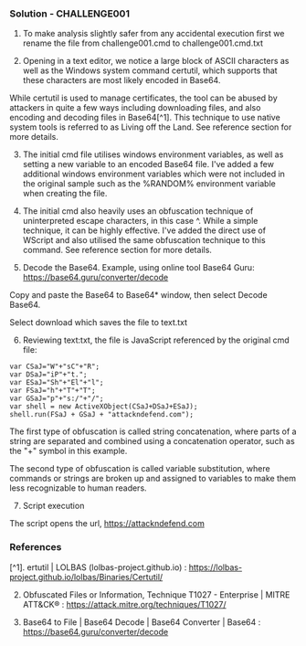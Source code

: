 ### Solution - CHALLENGE001

1. To make analysis slightly safer from any accidental execution first we rename the file from challenge001.cmd to challenge001.cmd.txt

2. Opening in a text editor, we notice a large block of ASCII characters as well as the Windows system command certutil, which supports that these characters are most likely encoded in Base64.

While certutil is used to manage certificates, the tool can be abused by attackers in quite a few ways including downloading files, and also encoding and decoding files in Base64[^1]. This technique to use native system tools is referred to as Living off the Land. See reference section for more details.

3. The initial cmd file utilises windows environment variables, as well as setting a new variable to an encoded Base64 file. I've added a few additional windows environment variables which were not included in the original sample such as the %RANDOM% environment variable when creating the file.

4. The initial cmd also heavily uses an obfuscation technique of uninterpreted escape characters, in this case ^. While a simple technique, it can be highly effective. I've added the direct use of WScript and also utilised the same obfuscation technique to this command. See reference section for more details.

5. Decode the Base64. Example, using online tool Base64 Guru: https://base64.guru/converter/decode

Copy and paste the Base64 to Base64* window, then select Decode Base64. 

Select download which saves the file to text.txt

6. Reviewing text:txt, the file is JavaScript referenced by the original cmd file:

```
var CSaJ="W"+"sC"+"R";
var DSaJ="iP"+"t.";
var ESaJ="Sh"+"El"+"l";
var FSaJ="h"+"T"+"T";
var GSaJ="p"+"s:/"+"/";
var shell = new ActiveXObject(CSaJ+DSaJ+ESaJ);
shell.run(FSaJ + GSaJ + "attackndefend.com");
```

The first type of obfuscation is called string concatenation, where parts of a string are separated and combined using a concatenation operator, such as the "+" symbol in this example.

The second type of obfuscation is called variable substitution, where commands or strings are broken up and assigned to variables to make them less recognizable to human readers.

7. Script execution

The script opens the url, https://attackndefend.com

### References

[^1]. ertutil | LOLBAS (lolbas-project.github.io) : https://lolbas-project.github.io/lolbas/Binaries/Certutil/

2. Obfuscated Files or Information, Technique T1027 - Enterprise | MITRE ATT&CK® : https://attack.mitre.org/techniques/T1027/

3. Base64 to File | Base64 Decode | Base64 Converter | Base64 : https://base64.guru/converter/decode

